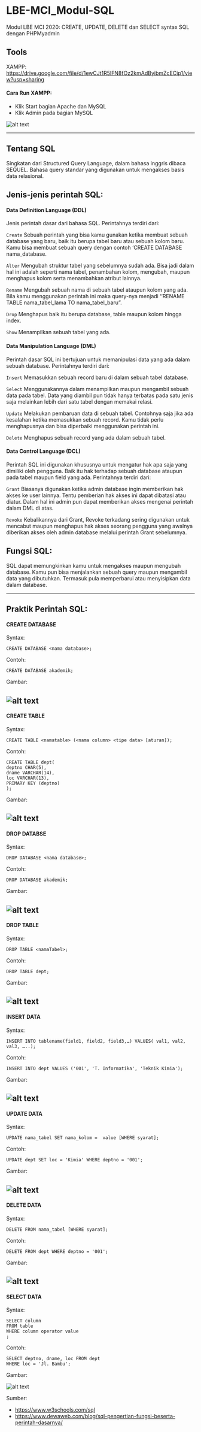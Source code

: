 # LBE-MCI_Modul-SQL
Modul LBE MCI 2020: CREATE, UPDATE, DELETE dan SELECT syntax SQL dengan PHPMyadmin

## Tools
XAMPP: https://drive.google.com/file/d/1ewCJt1R5lFN8fOz2kmAdByibmZcECip1/view?usp=sharing

#### Cara Run XAMPP:
- Klik Start bagian Apache dan MySQL
- Klik Admin pada bagian MySQL

![alt text](/gambar/run_xampp.jpg)

----------------------------------------------------------------
## Tentang SQL
Singkatan dari Structured Query Language, dalam bahasa inggris dibaca SEQUEL. Bahasa query standar yang digunakan untuk mengakses basis data relasional.

## Jenis-jenis perintah SQL:
#### Data Definition Language (DDL)
Jenis perintah dasar dari bahasa SQL. Perintahnya terdiri dari:

```Create``` Sebuah perintah yang bisa kamu gunakan ketika membuat sebuah database yang baru, baik itu berupa tabel baru atau sebuah kolom baru. Kamu bisa membuat sebuah query dengan contoh ‘CREATE DATABASE nama_database.

```Alter``` Mengubah struktur tabel yang sebelumnya sudah ada. Bisa jadi dalam hal ini adalah seperti nama tabel, penambahan kolom, mengubah, maupun menghapus kolom serta menambahkan atribut lainnya.

```Rename``` Mengubah sebuah nama di sebuah tabel ataupun kolom yang ada. Bila kamu menggunakan perintah ini maka query-nya menjadi ‘‘RENAME TABLE nama_tabel_lama TO nama_tabel_baru”.

```Drop``` Menghapus baik itu berupa database, table maupun kolom hingga index.

```Show``` Menampilkan sebuah tabel yang ada.

#### Data Manipulation Language (DML)
Perintah dasar SQL ini bertujuan untuk memanipulasi data yang ada dalam sebuah database. Perintahnya terdiri dari:

```Insert``` Memasukkan sebuah record baru di dalam sebuah tabel database.

```Select``` Menggunakannya dalam menampilkan maupun mengambil sebuah data pada tabel. Data yang diambil pun tidak hanya terbatas pada satu jenis saja melainkan lebih dari satu tabel dengan memakai relasi.

```Update``` Melakukan pembaruan data di sebuah tabel. Contohnya saja jika ada kesalahan ketika memasukkan sebuah record. Kamu tidak perlu menghapusnya dan bisa diperbaiki menggunakan perintah ini.

```Delete``` Menghapus sebuah record yang ada dalam sebuah tabel.

#### Data Control Language (DCL)
Perintah SQL ini digunakan khususnya untuk mengatur hak apa saja yang dimiliki oleh pengguna. Baik itu hak terhadap sebuah database ataupun pada tabel maupun field yang ada.  Perintahnya terdiri dari:

```Grant``` Biasanya digunakan ketika admin database ingin memberikan hak akses ke user lainnya. Tentu pemberian hak akses ini dapat dibatasi atau diatur. Dalam hal ini admin pun dapat memberikan akses mengenai perintah dalam DML di atas.

```Revoke``` Kebalikannya dari Grant, Revoke terkadang sering digunakan untuk mencabut maupun menghapus hak akses seorang pengguna yang awalnya diberikan akses oleh admin database melalui perintah Grant sebelumnya.

## Fungsi SQL:
SQL dapat memungkinkan kamu untuk mengakses maupun mengubah database. Kamu pun bisa menjalankan sebuah query maupun mengambil data yang dibutuhkan. Termasuk pula memperbarui atau menyisipkan data dalam database.

----------------------------------------------------------------
## Praktik Perintah SQL:
#### CREATE DATABASE

Syntax:

```CREATE DATABASE <nama database>;```

Contoh:
```
CREATE DATABASE akademik;
```
Gambar:

![alt text](/gambar/sql1.jpg)
----------------------------------------------------------------
#### CREATE TABLE

Syntax:

```CREATE TABLE <namatable> (<nama column> <tipe data> [aturan]);```

Contoh:
```
CREATE TABLE dept(
deptno CHAR(5),
dname VARCHAR(14),
loc VARCHAR(13),
PRIMARY KEY (deptno)
);
```
Gambar:

![alt text](/gambar/sql2.jpg)
----------------------------------------------------------------
#### DROP DATABSE

Syntax:

```DROP DATABASE <nama database>;```

Contoh:
```
DROP DATABASE akademik;
```
Gambar:

![alt text](/gambar/sql3.jpg)
----------------------------------------------------------------
#### DROP TABLE

Syntax:

```DROP TABLE <namaTabel>;```

Contoh:
```
DROP TABLE dept;
```
Gambar:

![alt text](/gambar/sql4.jpg)
----------------------------------------------------------------
#### INSERT DATA

Syntax:

```INSERT INTO tablename(field1, field2, field3,…) VALUES( val1, val2, val3, …..);```

Contoh:
```
INSERT INTO dept VALUES ('001', 'T. Informatika', 'Teknik Kimia');
```
Gambar:

![alt text](/gambar/sql5.jpg)
----------------------------------------------------------------
#### UPDATE DATA

Syntax:

```UPDATE nama_tabel SET nama_kolom =  value [WHERE syarat];```

Contoh:
```
UPDATE dept SET loc = 'Kimia' WHERE deptno = '001';
```
Gambar:

![alt text](/gambar/sql6.jpg)
----------------------------------------------------------------
#### DELETE DATA

Syntax:

```DELETE FROM nama_tabel [WHERE syarat];```

Contoh:
```
DELETE FROM dept WHERE deptno = '001';
```
Gambar:

![alt text](/gambar/sql7.jpg)
----------------------------------------------------------------
#### SELECT DATA

Syntax:

```
SELECT column 
FROM table 
WHERE column operator value 
;
```

Contoh:
```
SELECT deptno, dname, loc FROM dept
WHERE loc = 'Jl. Bambu';
```
Gambar:

![alt text](/gambar/sql8.jpg)

Sumber:
- https://www.w3schools.com/sql
- https://www.dewaweb.com/blog/sql-pengertian-fungsi-beserta-perintah-dasarnya/

